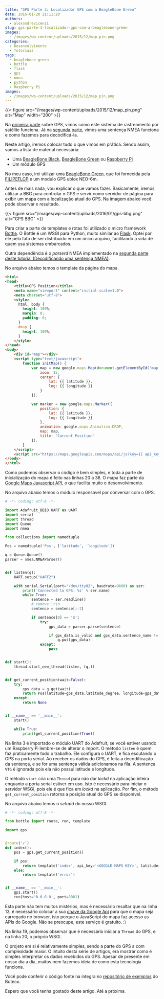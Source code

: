 ```yaml
---
title: "GPS Parte 3: Localizador GPS com a BeagleBone Green"
date: 2016-01-20 21:11:20
authors:
  - alexandrevicenzi
slug: gps-parte-3-localizador-gps-com-a-beaglebone-green
images:
  - /images/wp-content/uploads/2015/12/map_pin.png
categories:
  - Desenvolvimento
  - Tutoriais
tags:
  - beaglebone green
  - bottle
  - flask
  - gps
  - nmea
  - python
  - Raspberry Pi
images:
  - /images/wp-content/uploads/2015/12/map_pin.png
---
```


{{< figure src="/images/wp-content/uploads/2015/12/map_pin.png" alt="Map" width="200" >}}

Na [primeira parte](/gps-parte-1-entendendo-o-seu-funcionamento) sobre GPS, vimos como este sistema de rastreamento por satélite funciona. Já na [segunda parte](/gps-parte-2-decodificando-uma-sentenca-nmea), vimos uma sentença NMEA funciona e como fazemos para decodificá-la.

Neste artigo, iremos colocar tudo o que vimos em prática. Sendo assim, vamos a lista de material necessária:

* Uma [BeagleBone Black](https://www.filipeflop.com/produto/beaglebone-black/?utm_source=Blog&utm_medium=Banner&utm_campaign=ButecoTecnologico), [BeagleBone Green](https://www.filipeflop.com/produto/beaglebone-green/?utm_source=Blog&utm_medium=Banner&utm_campaign=ButecoTecnologico) ou [Raspberry Pi](https://www.filipeflop.com/produto/raspberry-pi-4-model-2gb-4gb/?utm_source=Blog&utm_medium=Banner&utm_campaign=ButecoTecnologico)
* Um módulo GPS

No meu caso, irei utilizar uma [BeagleBone Green](https://www.filipeflop.com/produto/beaglebone-green/?utm_source=Blog&utm_medium=Banner&utm_campaign=ButecoTecnologico), que foi fornecida pela [FILIPEFLOP](https://www.filipeflop.com/?utm_source=Blog&utm_medium=Banner&utm_campaign=ButecoTecnologico) e um modulo GPS ublox NEO-6m.

Antes de mais nada, vou explicar o que vamos fazer. Basicamente, iremos utilizar a BBG para controlar o GPS e servir como servidor de página para exibir um mapa com a localização atual do GPS. Na imagem abaixo você pode observar o resultado.

{{< figure src="/images/wp-content/uploads/2016/01/gps-bbg.png" alt="GPS BBG" >}}

Para criar a parte de templates e rotas foi utilizado o micro framework [Bottle](http://bottlepy.org/docs/dev/index.html). O Bottle é um WSGI para Python, muito similar ao [Flask](http://flask.pocoo.org/). Optei por ele pelo fato de ser distribuido em um único arquivo, facilitando a vida de quem usa sistemas embarcados.

Outra dependência é o _parserd_ NMEA implementado na [segunda parte deste tutorial (Decodificando uma sentença NMEA)](/gps-parte-2-decodificando-uma-sentenca-nmea).

No arquivo abaixo temos o template da página do mapa.

```html
<html>
<head>
    <title>GPS Position</title>
    <meta name="viewport" content="initial-scale=1.0">
    <meta charset="utf-8">
    <style>
      html, body {
        height: 100%;
        margin: 0;
        padding: 0;
      }
      #map {
        height: 100%;
      }
    </style>
</head>
<body>
    <div id="map"></div>
    <script type="text/javascript">
        function initMap() {
            var map = new google.maps.Map(document.getElementById('map'), {
                zoom: 15,
                center: {
                    lat: {{ latitude }},
                    lng: {{ longitude }}
                }
            });

            var marker = new google.maps.Marker({
                position: {
                    lat: {{ latitude }},
                    lng: {{ longitude }}
                },
                animation: google.maps.Animation.DROP,
                map: map,
                title: 'Current Position'
            });
        }
    </script>
    <script src="https://maps.googleapis.com/maps/api/js?key={{ api_key }}&callback=initMap" async defer></script>
</body>
</html>
```

Como podemos observar o código é bem simples, e toda a parte de inicialização do mapa é feito nas linhas 20 a 38. O mapa faz parte da [Google Maps Javascript API](https://developers.google.com/maps/documentation/javascript/?hl=pt-br), o que facilita muito o desenvolvimento.

No arquivo abaixo temos o módulo responsável por conversar com o GPS.

```py
# -*- coding: utf-8 -*-

import Adafruit_BBIO.UART as UART
import serial
import thread
import Queue
import nmea

from collections import namedtuple

Pos = namedtuple('Pos', ['latitude', 'longitude'])

q = Queue.Queue()
parser = nmea.NMEAParser()


def listen(q):
    UART.setup("UART2")

    with serial.Serial(port="/dev/ttyO2", baudrate=9600) as ser:
        print('Connected to GPS: %s' % ser.name)
        while True:
            sentence = ser.readline()
            # remove \r\n
            sentence = sentence[:-2]

            if sentence[0] == '$':
                try:
                    gps_data = parser.parse(sentence)

                    if gps_data.is_valid and gps_data.sentence_name != 'VTG':
                        q.put(gps_data)
                except:
                    pass


def start():
    thread.start_new_thread(listen, (q,))


def get_current_position(wait=False):
    try:
        gps_data = q.get(wait)
        return Pos(latitude=gps_data.latitude_degree, longitude=gps_data.longitude_degree)
    except:
        return None


if __name__ == '__main__':
    start()

    while True:
        print(get_current_position(True))
```

Na linha 3 é importado o módulo UART do Adafruit, se você estiver usando um Raspberry Pi lembre-se de alterar o import. O método `listen` é quem faz praticamente todo o trabalho. Ele configura o UART, e fica escutando o GPS na porta serial. Ao receber os dados do GPS, é feita a decodificação da sentença, e se for uma sentença válida adicionamos na fila. A sentença `VTG` é ignorada pois ela não possui latitude e longitude.

O método `start` cria uma `Thread` para não dar _lockd_ na aplicação inteira enquanto a porta serial estiver em uso. Isto é necessário para iniciar o servidor WSGI, pois ele é que fica em _lockd_ na aplicação. Por fim, o método `get_current_position` retorna a posição atual do GPS se disponível.

No arquivo abaixo temos o _setupd_ do nosso WSGI.

```py
# -*- coding: utf-8 -*-

from bottle import route, run, template

import gps


@route('/')
def index():
    pos = gps.get_current_position()

    if pos:
        return template('index', api_key='<GOOGLE MAPS KEY>', latitude=pos.latitude, longitude=pos.longitude)
    else:
        return template('error')


if __name__ == '__main__':
    gps.start()
    run(host='0.0.0.0', port=8081)
```

Esta parte não tem muitos mistérios, mas é necessário resaltar que na linha 13, é necessário colocar a sua [chave da Google Api](https://console.developers.google.com/flows/enableapi?apiid=maps_backend&keyType=CLIENT_SIDE&reusekey=true&hl=pt-br) para que o mapa seja carregado no browser, isto porque o JavaScript do mapa faz acesso as APIs do Google. Não se preocupe, este serviço é gratuito. :)

Na linha 19, podemos observar que é necessário iniciar a `Thread` do GPS, e na linha 20, o próprio WSGI.

O projeto em si é relativamente simples, sendo a parte do GPS a com complexidade maior. O intuito desta série de artigos, era mostrar como é simples interpretar os dados recebidos do GPS. Apesar de presente em nosso dia a dia, muitos nem fazemos ideia de como esta tecnologia funciona.

Você pode conferir o código fonte na íntegra no [repositório de exemplos](https://github.com/ButecoOpenSource/exemplos/tree/master/exemplos_python/gps_bbg) do Buteco.

Espero que você tenha gostado deste artigo. Até a próxima.
